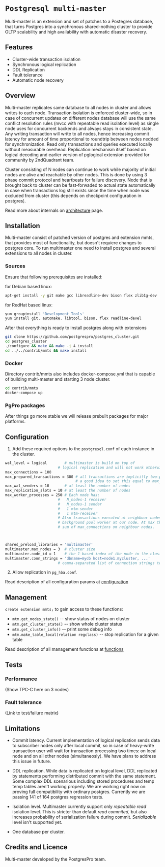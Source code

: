 # `Postgresql multi-master`

Multi-master is an extension and set of patches to a Postegres database, that turns Postgres into a 
synchronous shared-nothing cluster to provide OLTP scalability and high availability with automatic
disaster recovery.

## Features

* Cluster-wide transaction isolation
* Synchronous logical replication
* DDL Replication
* Fault tolerance
* Automatic node recovery

## Overview

Multi-master replicates same database to all nodes in cluster and allows writes to each node. Transaction
isolation is enforced cluster-wide, so in case of concurrent updates on different nodes database will use the
same conflict resolution rules (mvcc with repeatable read isolation level) as single node uses for concurrent
backends and always stays in consistent state. Any writing transaction will write to all nodes, hence increasing
commit latency for amount of time proportional to roundtrip between nodes nedded for synchronization. Read only
transactions and queries executed locally without measurable overhead. Replication mechanism itself based on
logical decoding and earlier version of pglogical extension provided for community by 2ndQuadrant team.

Cluster consisting of N nodes can continue to work while majority of initial nodes are alive and reachable by
other nodes. This is done by using 3 phase commit protocol and heartbeats for failure discovery. Node that is
brought back to cluster can be fast-forwaded to actual state automatically in case when transactions log still
exists since the time when node was excluded from cluster (this depends on checkpoint configuration in postgres).

Read more about internals on [architecture](/contrib/mmts/doc/architecture.md) page.



## Installation

Multi-master consist of patched version of postgres and extension mmts, that provides most of functionality, but
doesn't requiere changes to postgres core. To run multimaster one need to install postgres and several extensions
to all nodes in cluster.

### Sources

Ensure that following prerequisites are installed: 

for Debian based linux:

```sh
apt-get install -y git make gcc libreadline-dev bison flex zlib1g-dev
```

for RedHat based linux:

```sh
yum groupinstall 'Development Tools'
yum install git, automake, libtool, bison, flex readline-devel
```

After that everything is ready to install postgres along with extensions

```sh
git clone https://github.com/postgrespro/postgres_cluster.git
cd postgres_cluster
./configure && make && make -j 4 install
cd ../../contrib/mmts && make install
```

### Docker

Directory contrib/mmts also includes docker-compose.yml that is capable of building multi-master and starting 
3 node cluster.

```sh
cd contrib/mmts
docker-compose up
```

### PgPro packages

After things go more stable we will release prebuilt packages for major platforms.

## Configuration

1. Add these required options to the `postgresql.conf` of each instance in the cluster.
```sh
wal_level = logical        # multimaster is build on top of
                        # logical replication and will not work otherwise
max_connections = 100
max_prepared_transactions = 300 # all transactions are implicitly two-phase, so that's
                                # a good idea to set this equal to max_connections*N_nodes.
max_wal_senders = 10       # at least the number of nodes
max_replication_slots = 10 # at least the number of nodes
max_worker_processes = 250 # Each node has:
                        #   N_nodes-1 receiver
                        #   N_nodes-1 sender
                        #   1 mtm-sender
                        #   1 mtm-receiver
                        # Also transactions executed at neighbour nodes can cause spawn of
                        # background pool worker at our node. At max this will be equal to
                        # sum of max_connections on neighbour nodes.



shared_preload_libraries = 'multimaster'
multimaster.max_nodes = 3  # cluster size
multimaster.node_id = 1    # the 1-based index of the node in the cluster
multimaster.conn_strings = 'dbname=mydb host=node1.mycluster, ...'
                        # comma-separated list of connection strings to neighbour nodes.
```
2. Allow replication in `pg_hba.conf`.

Read description of all configuration params at [configuration](/contrib/mmts/doc/configuration.md)

## Management

`create extension mmts;` to gain access to these functions:

* `mtm.get_nodes_state()` -- show status of nodes on cluster
* `mtm.get_cluster_state()` -- show whole cluster status
* `mtm.get_cluster_info()` -- print some debug info
* `mtm.make_table_local(relation regclass)` -- stop replication for a given table

Read description of all management functions at [functions](/contrib/mmts/doc/functions.md)



## Tests

### Performance

(Show TPC-C here on 3 nodes)

### Fault tolerance

(Link to test/failure matrix)


## Limitations

* Commit latency.
Current implementation of logical replication sends data to subscriber nodes only after local commit, so in case of
heavy-write transaction user will wait for transaction processing two times: on local node and on all other nodes
(simultaneosly). We have plans to address this issue in future.

* DDL replication.
While data is replicated on logical level, DDL replicated by statements performing distributed commit with the same
statement. Some complex DDL scenarious including stored procedures and temp temp tables aren't working properly. We
are working right now on proving full compatibility with ordinary postgres. Currently we are passing 141 of 164
postgres regression tests.

* Isolation level.
Multimaster currently support only _repeatable_ _read_ isolation level. This is stricter than default _read_ _commited_,
but also increases probability of serialization failure during commit. _Serializable_ level isn't supported yet.

* One database per cluster.



## Credits and Licence

Multi-master developed by the PostgresPro team.
